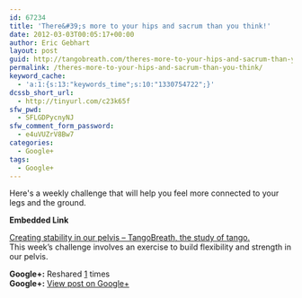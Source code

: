 ```yaml
---
id: 67234
title: 'There&#39;s more to your hips and sacrum than you think!'
date: 2012-03-03T00:05:17+00:00
author: Eric Gebhart
layout: post
guid: http://tangobreath.com/theres-more-to-your-hips-and-sacrum-than-you-think/
permalink: /theres-more-to-your-hips-and-sacrum-than-you-think/
keyword_cache:
  - 'a:1:{s:13:"keywords_time";s:10:"1330754722";}'
dcssb_short_url:
  - http://tinyurl.com/c23k65f
sfw_pwd:
  - SFLGDPycnyNJ
sfw_comment_form_password:
  - e4uVUZrV8Bw7
categories:
  - Google+
tags:
  - Google+
---
```

Here's a weekly challenge that will help you feel more connected to your legs and the ground.

<p style='clear:both;'>
  <p style='margin-bottom:5px;'>
    <strong>Embedded Link</strong>
  </p>
  
  <p>
    <a href='http://tangobreath.com/creating-stability-in-our-pelvis/'>Creating stability in our pelvis &#8211; TangoBreath, the study of tango.</a><br /> This week&#8217;s challenge involves an exercise to build flexibility and strength in our pelvis.
  </p>
  
  <p style='clear:both;'>
    <strong>Google+:</strong> Reshared <a href='https://plus.google.com/113145648275577627533/posts/T6XxC6XS8zM' target='_new'>1</a> times<br /> <strong>Google+:</strong> <a href='https://plus.google.com/113145648275577627533/posts/T6XxC6XS8zM' target='_new'>View post on Google+</a>
  </p>